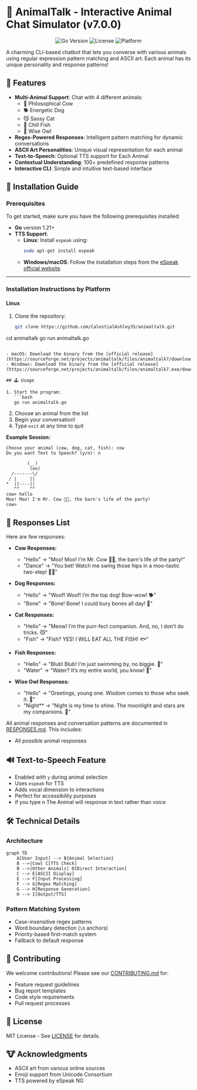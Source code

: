 # 🐾 AnimalTalk - Interactive Animal Chat Simulator (v7.0.0)

<div align="center">
  <img src="https://img.shields.io/badge/Go-1.21+-00ADD8?logo=go" alt="Go Version">
  <img src="https://img.shields.io/badge/License-MIT-blue.svg" alt="License">
  <img src="https://img.shields.io/badge/Platform-Linux%2FmacOS%2FWindows-lightgrey" alt="Platform">
</div>

A charming CLI-based chatbot that lets you converse with various animals using regular expression pattern matching and ASCII art. Each animal has its unique personality and response patterns!

## 🌟 Features

- **Multi-Animal Support**: Chat with 4 different animals:
  - 🐄 Philosophical Cow 
  - 🐕 Energetic Dog
  - 😼 Sassy Cat
  - 🐠 Chill Fish
  - 🦉 Wise Owl
- **Regex-Powered Responses**: Intelligent pattern matching for dynamic conversations
- **ASCII Art Personalities**: Unique visual representation for each animal
- **Text-to-Speech**: Optional TTS support for Each Animal
- **Contextual Understanding**: 100+ predefined response patterns
- **Interactive CLI**: Simple and intuitive text-based interface

## 🚀 Installation Guide

### Prerequisites
To get started, make sure you have the following prerequisites installed:

- **Go** version 1.21+  
- **TTS Support**:
  - **Linux**: Install `espeak` using:  
    ```bash
    sudo apt-get install espeak
    ```
  - **Windows/macOS**: Follow the installation steps from the [eSpeak official website](http://espeak.sourceforge.net/).

---

### Installation Instructions by Platform

#### **Linux**  
1. Clone the repository:
   ```bash
   git clone https://github.com/CalestialAshley35/animaltalk.git
cd animaltalk
go run animaltalk.go
```

- macOS: Download the binary from the [official release](https://sourceforge.net/projects/animaltalk/files/animaltalk7/download)
- Windows: Download the binary from the [official release](https://sourceforge.net/projects/animaltalk/files/animaltalk7.exe/download)

## 🕹️ Usage

1. Start the program:
   ```bash
   go run animaltalk.go
   ```
2. Choose an animal from the list
3. Begin your conversation!
4. Type `exit` at any time to quit

**Example Session:**
```text
Choose your animal (cow, dog, cat, fish): cow
Do you want Text to Speech? (y/n): n

        (__)
         (oo)
  /-------\/
 / |     ||
*  ||----||
   ^^    ^^
cow> hello
Moo! Moo! I'm Mr. Cow 🐄🐮, the barn's life of the party!
cow> 
```

## 📜 Responses List

Here are few responses:
- **Cow Responses:**  
  - "Hello" → "Moo! Moo! I'm Mr. Cow 🐄🐮, the barn's life of the party!"
  - "Dance" → "You bet! Watch me swing those hips in a moo-tastic two-step! 🕺💃"

- **Dog Responses:**  
  - "Hello" → "Woof! Woof! I’m the top dog! Bow-wow! 🐕"
  - "Bone" → "Bone! Bone! I could bury bones all day! 🦴"

- **Cat Responses:**  
  - "Hello" → "Meow! I’m the purr-fect companion. And, no, I don’t do tricks. 😼"
  - "Fish" → "Fish? YES! I WILL EAT ALL THE FISH! 🐟"

- **Fish Responses:**  
  - "Hello" → "Blub! Blub! I'm just swimming by, no biggie. 🐠"
  - "Water" → "Water? It’s my entire world, you know! 🌊"

- **Wise Owl Responses:**  
  - "Hello" → "Greetings, young one. Wisdom comes to those who seek it. 🦉"
  - "Night** → "Night is my time to shine. The moonlight and stars are my companions. 🌙"

All animal responses and conversation patterns are documented in [RESPONSES.md](RESPONSES.md). This includes:
- All possible animal responses

## 🔊 Text-to-Speech Feature

- Enabled with `y` during animal selection
- Uses `espeak` for TTS
- Adds vocal dimension to interactions
- Perfect for accessibility purposes
- if you type n The Animal will response in text rather than voice 

## 🛠️ Technical Details

### Architecture
```mermaid
graph TD
    A[User Input] --> B{Animal Selection}
    B -->|Cow| C[TTS Check]
    B -->|Other Animals| D[Direct Interaction]
    C --> E[ASCII Display]
    E --> F[Input Processing]
    F --> G[Regex Matching]
    G --> H[Response Generation]
    H --> I[Output/TTS]
```

### Pattern Matching System
- Case-insensitive regex patterns
- Word boundary detection (`\b` anchors)
- Priority-based first-match system
- Fallback to default response

## 🤝 Contributing

We welcome contributions! Please see our [CONTRIBUTING.md](CONTRIBUTING.md) for:
- Feature request guidelines
- Bug report templates
- Code style requirements
- Pull request processes

## 📄 License

MIT License - See [LICENSE](LICENSE) for details.

## 🐮 Acknowledgments

- ASCII art from various online sources
- Emoji support from Unicode Consortium
- TTS powered by eSpeak NG